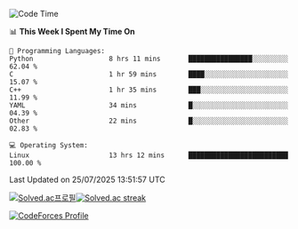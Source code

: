 
<!--START_SECTION:waka-->
![Code Time](http://img.shields.io/badge/Code%20Time-3%2C917%20hrs%2026%20mins-blue)

📊 **This Week I Spent My Time On** 

```text
💬 Programming Languages: 
Python                   8 hrs 11 mins       ████████████████░░░░░░░░░   62.04 % 
C                        1 hr 59 mins        ████░░░░░░░░░░░░░░░░░░░░░   15.07 % 
C++                      1 hr 35 mins        ███░░░░░░░░░░░░░░░░░░░░░░   11.99 % 
YAML                     34 mins             █░░░░░░░░░░░░░░░░░░░░░░░░   04.39 % 
Other                    22 mins             █░░░░░░░░░░░░░░░░░░░░░░░░   02.83 % 

💻 Operating System: 
Linux                    13 hrs 12 mins      █████████████████████████   100.00 % 
```


 Last Updated on 25/07/2025 13:51:57 UTC
<!--END_SECTION:waka-->


[![Solved.ac프로필](http://mazassumnida.wtf/api/generate_badge?boj=hckim96)](https://solved.ac/hckim96)[![Solved.ac streak](http://mazandi.herokuapp.com/api?handle=hckim96&theme=dark)](https://solved.ac/hckim96)


[![CodeForces Profile](https://cf.leed.at?id=hckim96)](https://codeforces.com/profile/hckim96)

